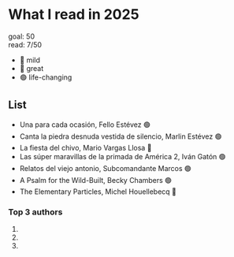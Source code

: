 # What I read in 2025

goal: 50 \
read: 7/50

- 🔴 mild
- 🔵 great
- 🟢 life-changing

## List

- Una para cada ocasión, Fello Estévez 🟢
- Canta la piedra desnuda vestida de silencio, Marlin Estévez 🟢
- La fiesta del chivo, Mario Vargas Llosa 🔵
- Las súper maravillas de la primada de América 2, Iván Gatón 🟢
- Relatos del viejo antonio, Subcomandante Marcos 🟢
- A Psalm for the Wild-Built, Becky Chambers 🟢
- The Elementary Particles, Michel Houellebecq 🔵

### Top 3 authors

1.
2.
3.
